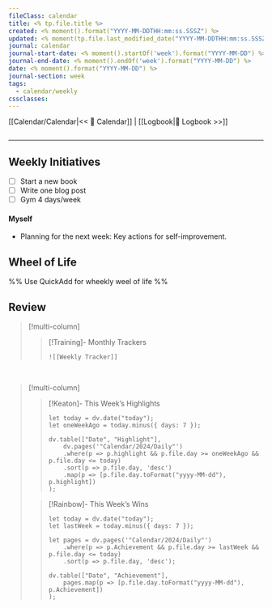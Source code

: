 ```yaml
---
fileClass: calendar
title: <% tp.file.title %>
created: <% moment().format("YYYY-MM-DDTHH:mm:ss.SSSZ") %>
updated: <% moment(tp.file.last_modified_date("YYYY-MM-DDTHH:mm:ss.SSSZ")).format() %>
journal: calendar
journal-start-date: <% moment().startOf('week').format("YYYY-MM-DD") %>
journal-end-date: <% moment().endOf('week').format("YYYY-MM-DD") %>
date: <% moment().format("YYYY-MM-DD") %>
journal-section: week
tags:
  - calendar/weekly
cssclasses:
---
```


[[Calendar/Calendar|<< 📆 Calendar]] | [[Logbook|📖 Logbook >>]]

```calendar-nav
```

---

## Weekly Initiatives

- [ ] Start a new book
- [ ] Write one blog post
- [ ] Gym 4 days/week

#### Myself

- Planning for the next week: Key actions for self-improvement.


## Wheel of Life

%% Use QuickAdd for wheekly weel of life %%


## Review
> [!multi-column]
>
>> [!Training]- Monthly Trackers
>> ```dynamic-embed
>> ![[Weekly Tracker]]
>>```
>

<br />

> [!multi-column]
>
>> [!Keaton]- This Week’s Highlights
>>
>> ```dataviewjs
>> let today = dv.date("today");
>> let oneWeekAgo = today.minus({ days: 7 });
>> 
>> dv.table(["Date", "Highlight"], 
>>     dv.pages('"Calendar/2024/Daily"')
>>     .where(p => p.highlight && p.file.day >= oneWeekAgo && p.file.day <= today)
>>     .sort(p => p.file.day, 'desc') 
>>     .map(p => [p.file.day.toFormat("yyyy-MM-dd"), p.highlight])
>> );
>> ```
>
>> [!Rainbow]- This Week’s Wins
>>
>> ```dataviewjs
>> let today = dv.date("today");
>> let lastWeek = today.minus({ days: 7 });
>> 
>> let pages = dv.pages('"Calendar/2024/Daily"')
>>     .where(p => p.Achievement && p.file.day >= lastWeek && p.file.day <= today)
>>     .sort(p => p.file.day, 'desc');
>> 
>> dv.table(["Date", "Achievement"], 
>>     pages.map(p => [p.file.day.toFormat("yyyy-MM-dd"), p.Achievement])
>> );
>> ```
